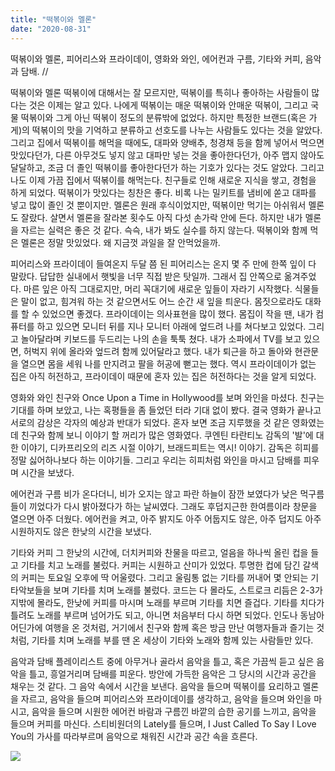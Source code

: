 ```yaml
---
title: "떡볶이와 멜론"
date: "2020-08-31"
---
```


떡볶이와 멜론, 피어리스와 프라이데이, 영화와 와인, 에어컨과 구름, 기타와 커피, 음악과 담배.
//

떡볶이와 멜론
떡볶이에 대해서는 잘 모르지만, 떡볶이를 특히나 좋아하는 사람들이 많다는 것은 이제는 알고 있다. 나에게 떡볶이는 매운 떡볶이와 안매운 떡볶이, 그리고 국물 떡볶이와 그게 아닌 떡볶이 정도의 분류밖에 없었다. 하지만 특정한 브랜드(혹은 가게)의 떡볶이의 맛을 기억하고 분류하고 선호도를 나누는 사람들도 있다는 것을 알았다. 그리고 집에서 떡볶이를 해먹을 때에도, 대파와 양배추, 청경채 등을 함께 넣어서 먹으면 맛있다던가, 다른 아무것도 넣지 않고 대파만 넣는 것을 좋아한다던가, 아주 맵지 않아도 달달하고, 조금 더 졸인 떡볶이를 좋아한다던가 하는 기호가 있다는 것도 알았다. 그리고 나도 이제 가끔 집에서 떡볶이를 해먹는다. 친구들로 인해 새로운 지식을 쌓고, 경험을 하게 되었다. 떡볶이가 맛있다는 칭찬은 좋다. 비록 나는 밀키트를 냄비에 쏟고 대파를 넣고 많이 졸인 것 뿐이지만. 멜론은 원래 후식이었지만, 떡볶이만 먹기는 아쉬워서 멜론도 잘랐다. 살면서 멜론을 잘라본 횟수도 아직 다섯 손가락 안에 든다. 하지만 내가 멜론을 자르는 실력은 좋은 것 같다. 슥슥, 내가 봐도 실수를 하지 않는다. 떡볶이와 함께 먹은 멜론은 정말 맛있었다. 왜 지금껏 과일을 잘 안먹었을까.

피어리스와 프라이데이
들여온지 두달 쯤 된 피어리스는 온지 몇 주 만에 한쪽 잎이 다 말랐다. 답답한 실내에서 햇빛을 너무 직접 받은 탓일까. 그래서 집 안쪽으로 옮겨주었다. 마른 잎은 아직 그대로지만, 머리 꼭대기에 새로운 잎들이 자라기 시작했다. 식물들은 말이 없고, 힘겨워 하는 것 같으면서도 어느 순간 새 잎을 틔운다. 몸짓으로라도 대화를 할 수 있었으면 좋겠다. 프라이데이는 의사표현을 많이 했다. 몸집이 작을 땐, 내가 컴퓨터를 하고 있으면 모니터 뒤를 지나 모니터 아래에 엎드려 나를 쳐다보고 있었다. 그리고 놀아달라며 키보드를 두드리는 나의 손을 툭툭 쳤다. 내가 소파에서 TV를 보고 있으면, 허벅지 위에 올라와 엎드려 함께 있어달라고 했다. 내가 퇴근을 하고 돌아와 현관문을 열으면 몸을 세워 나를 만지려고 팔을 허공에 뻗고는 했다. 역시 프라이데이가 없는 집은 아직 허전하고, 프라이데이 때문에 혼자 있는 집은 허전하다는 것을 알게 되었다.

영화와 와인
친구와 Once Upon a Time in Hollywood를 보며 와인을 마셨다. 친구는 기대를 하며 보았고, 나는 혹평들을 좀 들었던 터라 기대 없이 봤다. 결국 영화가 끝나고 서로의 감상은 각자의 예상과 반대가 되었다. 혼자 보면 조금 지루했을 것 같은 영화였는데 친구와 함께 보니 이야기 할 꺼리가 많은 영화였다. 쿠엔틴 타란티노 감독의 '발'에 대한 이야기, 디카프리오의 리즈 시절 이야기, 브래드피트는 역시! 이야기. 감독은 히피를 정말 싫어하나보다 하는 이야기들. 그리고 우리는 히피처럼 와인을 마시고 담배를 피우며 시간을 보냈다.

에어컨과 구름
비가 온다더니, 비가 오지는 않고 파란 하늘이 잠깐 보였다가 낮은 먹구름들이 끼었다가 다시 밝아졌다가 하는 날씨였다. 그래도 후덥지근한 한여름이라 창문을 열으면 아주 더웠다. 에어컨을 켜고, 아주 밝지도 아주 어둡지도 않은, 아주 덥지도 아주 시원하지도 않은 한낮의 시간을 보냈다.

기타와 커피
그 한낮의 시간에, 더치커피와 찬물을 따르고, 얼음을 하나씩 올린 컵을 들고 기타를 치고 노래를 불렀다. 커피는 시원하고 산미가 있었다. 투명한 컵에 담긴 갈색의 커피는 토요일 오후에 딱 어울렸다. 그리고 울림통 없는 기타를 꺼내어 몇 안되는 기타악보들을 보며 기타를 치며 노래를 불렀다. 코드는 다 몰라도, 스트로크 리듬은 2-3가지밖에 몰라도, 한낮에 커피를 마시며 노래를 부르며 기타를 치면 즐겁다. 기타를 치다가 틀려도 노래를 부르며 넘어가도 되고, 아니면 처음부터 다시 하면 되었다. 인도나 동남아 어딘가에 여행을 온 것처럼, 거기에서 친구와 함께 혹은 방금 만난 여행자들과 즐기는 것처럼, 기타를 치며 노래를 부를 땐 온 세상이 기타와 노래와 함께 있는 사람들만 있다.

음악과 담배
플레이리스트 중에 아무거나 골라서 음악을 틀고, 혹은 가끔씩 듣고 싶은 음악을 틀고, 흥얼거리며 담배를 피운다. 방안에 가득한 음악은 그 당시의 시간과 공간을 채우는 것 같다. 그 음악 속에서 시간을 보낸다. 음악을 들으며 떡볶이를 요리하고 멜론을 자르고, 음악을 들으며 피어리스와 프라이데이를 생각하고, 음악을 들으며 와인을 마시고, 음악을 들으며 시원한 에어컨 바람과 구름낀 바깥의 습한 공기를 느끼고, 음악을 들으며 커피를 마신다. 스티비원더의 Lately를 들으며, I Just Called To Say I Love You의 가사를 따라부르며 음악으로 채워진 시간과 공간 속을 흐른다.

![](../photo/2020-08-31-떡볶이와_멜론.jpg)